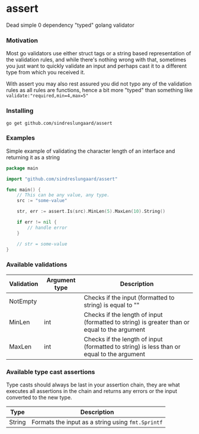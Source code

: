 # assert

Dead simple 0 dependency "typed" golang validator

### Motivation

Most go validators use either struct tags or a string based representation of the validation rules, and while there's nothing wrong with that, sometimes you just want to quickly validate an input and perhaps cast it to a different type from which you received it.

With assert you may also rest assured you did not typo any of the validation rules as all rules are functions, hence a bit more "typed" than something like `validate:"required,min=4,max=5"`

### Installing

```
go get github.com/sindreslungaard/assert
```

### Examples

Simple example of validating the character length of an interface and returning it as a string

```go
package main

import "github.com/sindreslungaard/assert"

func main() {
    // This can be any value, any type.
    src := "some-value"

    str, err := assert.Is(src).MinLen(5).MaxLen(10).String()

    if err != nil {
        // handle error
    }

    // str = some-value
}
```

### Available validations

| Validation | Argument type | Description                                                                                  |
| ---------- | ------------- | -------------------------------------------------------------------------------------------- |
| NotEmpty   |               | Checks if the input (formatted to string) is equal to ""                                     |
| MinLen     | int           | Checks if the length of input (formatted to string) is greater than or equal to the argument |
| MaxLen     | int           | Checks if the length of input (formatted to string) is less than or equal to the argument    |

### Available type cast assertions

Type casts should always be last in your assertion chain, they are what executes all assertions in the chain and returns any errors or the input converted to the new type.

| Type   | Description                                       |
| ------ | ------------------------------------------------- |
| String | Formats the input as a string using `fmt.Sprintf` |
